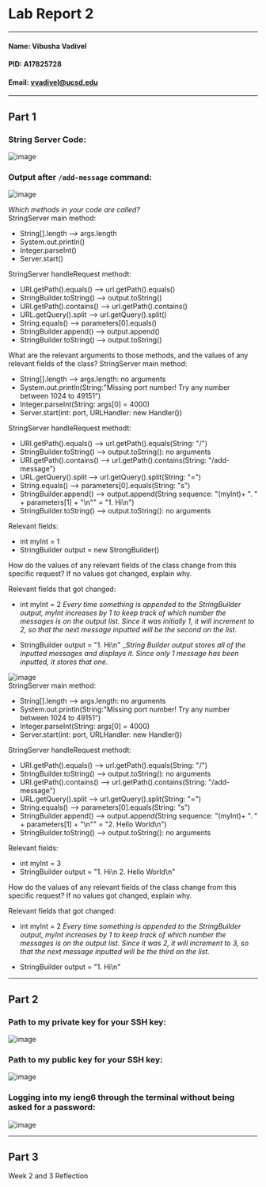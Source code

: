 # Lab Report 2
---
#### Name: Vibusha Vadivel 
#### PID: A17825728 
#### Email: vvadivel@ucsd.edu
---

## Part 1

### String Server Code: 

![image](https://github.com/vibushavadivel/cse15l-lab-reports/assets/102670153/8c87549b-92e7-4435-85a5-24304ad3dfd1)

### Output after `/add-message` command: 
![image](https://github.com/vibushavadivel/cse15l-lab-reports/assets/102670153/57dc3c4a-9ad6-43bb-a606-d33a472f7ad3) <br>

_Which methods in your code are called? <br>_
StringServer main method:
- String[].length --> args.length
- System.out.println()
- Integer.parseInt()
- Server.start()

StringServer handleRequest methodt:
- URI.getPath().equals() --> url.getPath().equals()
- StringBuilder.toString() --> output.toString()
- URI.getPath().contains() --> url.getPath().contains()
- URL.getQuery().split --> url.getQuery().split()
- String.equals() --> parameters[0].equals()
- StringBuilder.append() --> output.append()
- StringBuilder.toString() --> output.toString()

What are the relevant arguments to those methods, and the values of any relevant fields of the class?
StringServer main method:
- String[].length --> args.length: no arguments
- System.out.println(String:"Missing port number! Try any number between 1024 to 49151")
- Integer.parseInt(String: args[0] = 4000)
- Server.start(int: port, URLHandler: new Handler())

StringServer handleRequest methodt:
- URI.getPath().equals() --> url.getPath().equals(String: "/")
- StringBuilder.toString() --> output.toString(): no arguments
- URI.getPath().contains() --> url.getPath().contains(String: "/add-message")
- URL.getQuery().split --> url.getQuery().split(String: "=")
- String.equals() --> parameters[0].equals(String: "s")
- StringBuilder.append() --> output.append(String sequence: "(myInt)+ ". " + parameters[1] + "\n"" = "1. Hi\n")
- StringBuilder.toString() --> output.toString(): no arguments

Relevant fields: 
- int myInt = 1
- StringBuilder output = new StrongBuilder()

How do the values of any relevant fields of the class change from this specific request? If no values got changed, explain why.

Relevant fields that got changed: 
- int myInt = 2
_Every time something is appended to the StringBuilder output, myInt increases by 1 to keep track of which number the messages is on the output list. Since it was initially 1, it will increment to 2, so that the next message inputted will be the second on the list._

- StringBuilder output = "1. Hi\n"
__String Builder output stores all of the inputted messages and displays it. Since only 1 message has been inputted, it stores that one._

![image](https://github.com/vibushavadivel/cse15l-lab-reports/assets/102670153/7d98fe96-61a6-4f10-8d73-1a72e36eb338) <br>
StringServer main method:
- String[].length --> args.length: no arguments
- System.out.println(String:"Missing port number! Try any number between 1024 to 49151")
- Integer.parseInt(String: args[0] = 4000)
- Server.start(int: port, URLHandler: new Handler())

StringServer handleRequest methodt:
- URI.getPath().equals() --> url.getPath().equals(String: "/")
- StringBuilder.toString() --> output.toString(): no arguments
- URI.getPath().contains() --> url.getPath().contains(String: "/add-message")
- URL.getQuery().split --> url.getQuery().split(String: "=")
- String.equals() --> parameters[0].equals(String: "s")
- StringBuilder.append() --> output.append(String sequence: "(myInt)+ ". " + parameters[1] + "\n"" = "2. Hello World\n")
- StringBuilder.toString() --> output.toString(): no arguments

Relevant fields: 
- int myInt = 3
- StringBuilder output = "1. Hi\n 2. Hello World\n"

How do the values of any relevant fields of the class change from this specific request? If no values got changed, explain why.

Relevant fields that got changed: 
- int myInt = 2
 _Every time something is appended to the StringBuilder output, myInt increases by 1 to keep track of which number the messages is on the output list. Since it was 2, it will increment to 3, so that the next message inputted will be the third on the list._

- StringBuilder output = "1. Hi\n"

---
## Part 2

### Path to my private key for your SSH key:
![image](https://github.com/vibushavadivel/cse15l-lab-reports/assets/102670153/52a63f24-62e9-4191-88f5-01ecf0c40893)

### Path to my public key for your SSH key:
![image](https://github.com/vibushavadivel/cse15l-lab-reports/assets/102670153/ad057fb3-a1ca-444d-9c6a-9121070064b0)

### Logging into my ieng6 through the terminal without being asked for a password:
![image](https://github.com/vibushavadivel/cse15l-lab-reports/assets/102670153/802c4090-13c7-4ed1-a8d5-cf206b94e644)

---
## Part 3
Week 2 and 3 Reflection



